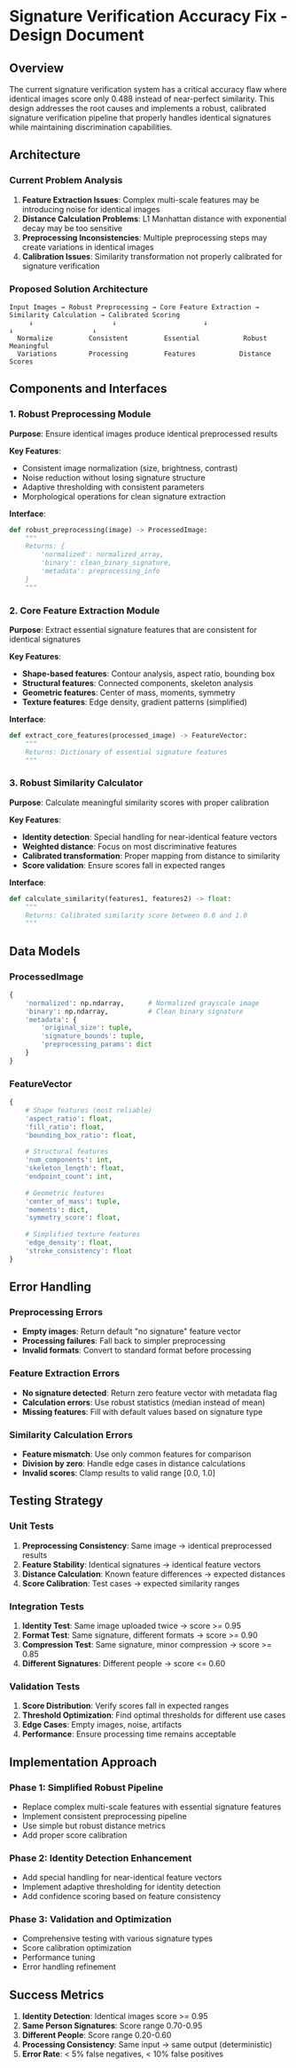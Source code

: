 # Signature Verification Accuracy Fix - Design Document

## Overview

The current signature verification system has a critical accuracy flaw where identical images score only 0.488 instead of near-perfect similarity. This design addresses the root causes and implements a robust, calibrated signature verification pipeline that properly handles identical signatures while maintaining discrimination capabilities.

## Architecture

### Current Problem Analysis
1. **Feature Extraction Issues**: Complex multi-scale features may be introducing noise for identical images
2. **Distance Calculation Problems**: L1 Manhattan distance with exponential decay may be too sensitive
3. **Preprocessing Inconsistencies**: Multiple preprocessing steps may create variations in identical images
4. **Calibration Issues**: Similarity transformation not properly calibrated for signature verification

### Proposed Solution Architecture
```
Input Images → Robust Preprocessing → Core Feature Extraction → Similarity Calculation → Calibrated Scoring
     ↓                    ↓                      ↓                      ↓                    ↓
  Normalize         Consistent         Essential           Robust            Meaningful
  Variations        Processing         Features           Distance           Scores
```

## Components and Interfaces

### 1. Robust Preprocessing Module
**Purpose**: Ensure identical images produce identical preprocessed results

**Key Features**:
- Consistent image normalization (size, brightness, contrast)
- Noise reduction without losing signature structure
- Adaptive thresholding with consistent parameters
- Morphological operations for clean signature extraction

**Interface**:
```python
def robust_preprocessing(image) -> ProcessedImage:
    """
    Returns: {
        'normalized': normalized_array,
        'binary': clean_binary_signature,
        'metadata': preprocessing_info
    }
    """
```

### 2. Core Feature Extraction Module
**Purpose**: Extract essential signature features that are consistent for identical signatures

**Key Features**:
- **Shape-based features**: Contour analysis, aspect ratio, bounding box
- **Structural features**: Connected components, skeleton analysis
- **Geometric features**: Center of mass, moments, symmetry
- **Texture features**: Edge density, gradient patterns (simplified)

**Interface**:
```python
def extract_core_features(processed_image) -> FeatureVector:
    """
    Returns: Dictionary of essential signature features
    """
```

### 3. Robust Similarity Calculator
**Purpose**: Calculate meaningful similarity scores with proper calibration

**Key Features**:
- **Identity detection**: Special handling for near-identical feature vectors
- **Weighted distance**: Focus on most discriminative features
- **Calibrated transformation**: Proper mapping from distance to similarity
- **Score validation**: Ensure scores fall in expected ranges

**Interface**:
```python
def calculate_similarity(features1, features2) -> float:
    """
    Returns: Calibrated similarity score between 0.0 and 1.0
    """
```

## Data Models

### ProcessedImage
```python
{
    'normalized': np.ndarray,      # Normalized grayscale image
    'binary': np.ndarray,          # Clean binary signature
    'metadata': {
        'original_size': tuple,
        'signature_bounds': tuple,
        'preprocessing_params': dict
    }
}
```

### FeatureVector
```python
{
    # Shape features (most reliable)
    'aspect_ratio': float,
    'fill_ratio': float,
    'bounding_box_ratio': float,
    
    # Structural features
    'num_components': int,
    'skeleton_length': float,
    'endpoint_count': int,
    
    # Geometric features
    'center_of_mass': tuple,
    'moments': dict,
    'symmetry_score': float,
    
    # Simplified texture features
    'edge_density': float,
    'stroke_consistency': float
}
```

## Error Handling

### Preprocessing Errors
- **Empty images**: Return default "no signature" feature vector
- **Processing failures**: Fall back to simpler preprocessing
- **Invalid formats**: Convert to standard format before processing

### Feature Extraction Errors
- **No signature detected**: Return zero feature vector with metadata flag
- **Calculation errors**: Use robust statistics (median instead of mean)
- **Missing features**: Fill with default values based on signature type

### Similarity Calculation Errors
- **Feature mismatch**: Use only common features for comparison
- **Division by zero**: Handle edge cases in distance calculations
- **Invalid scores**: Clamp results to valid range [0.0, 1.0]

## Testing Strategy

### Unit Tests
1. **Preprocessing Consistency**: Same image → identical preprocessed results
2. **Feature Stability**: Identical signatures → identical feature vectors
3. **Distance Calculation**: Known feature differences → expected distances
4. **Score Calibration**: Test cases → expected similarity ranges

### Integration Tests
1. **Identity Test**: Same image uploaded twice → score >= 0.95
2. **Format Test**: Same signature, different formats → score >= 0.90
3. **Compression Test**: Same signature, minor compression → score >= 0.85
4. **Different Signatures**: Different people → score <= 0.60

### Validation Tests
1. **Score Distribution**: Verify scores fall in expected ranges
2. **Threshold Optimization**: Find optimal thresholds for different use cases
3. **Edge Cases**: Empty images, noise, artifacts
4. **Performance**: Ensure processing time remains acceptable

## Implementation Approach

### Phase 1: Simplified Robust Pipeline
- Replace complex multi-scale features with essential signature features
- Implement consistent preprocessing pipeline
- Use simple but robust distance metrics
- Add proper score calibration

### Phase 2: Identity Detection Enhancement
- Add special handling for near-identical feature vectors
- Implement adaptive thresholding for identity detection
- Add confidence scoring based on feature consistency

### Phase 3: Validation and Optimization
- Comprehensive testing with various signature types
- Score calibration optimization
- Performance tuning
- Error handling refinement

## Success Metrics

1. **Identity Detection**: Identical images score >= 0.95
2. **Same Person Signatures**: Score range 0.70-0.95
3. **Different People**: Score range 0.20-0.60
4. **Processing Consistency**: Same input → same output (deterministic)
5. **Error Rate**: < 5% false negatives, < 10% false positives